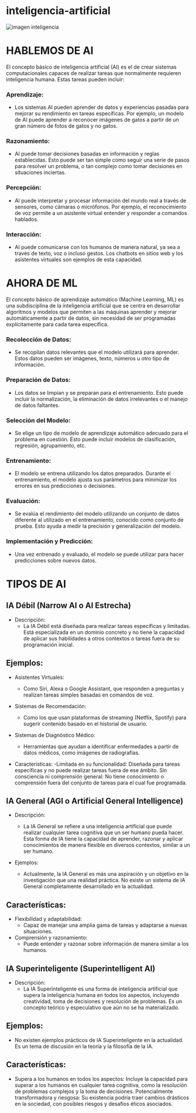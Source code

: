 # inteligencia-artificial
![imagen inteligencia](https://github.com/user-attachments/assets/efb4adba-ac49-42ed-84fe-a94f65edad3c)

# HABLEMOS DE AI 

El concepto básico de inteligencia artificial (AI) es el de crear sistemas computacionales capaces de realizar tareas que normalmente requieren inteligencia humana. Estas tareas pueden incluir:

### Aprendizaje:
- Los sistemas AI pueden aprender de datos y experiencias pasadas para mejorar su rendimiento en tareas específicas. Por ejemplo, un modelo de AI puede aprender a reconocer imágenes de gatos a partir de un gran número de fotos de gatos y no gatos.

### Razonamiento:
- AI puede tomar decisiones basadas en información y reglas establecidas. Esto puede ser tan simple como seguir una serie de pasos para resolver un problema, o tan complejo como tomar decisiones en situaciones inciertas.

### Percepción: 
- AI puede interpretar y procesar información del mundo real a través de sensores, como cámaras o micrófonos. Por ejemplo, el reconocimiento de voz permite a un asistente virtual entender y responder a comandos hablados.

### Interacción:
- AI puede comunicarse con los humanos de manera natural, ya sea a través de texto, voz o incluso gestos. Los chatbots en sitios web y los asistentes virtuales son ejemplos de esta capacidad.

# AHORA DE ML

El concepto básico de aprendizaje automático (Machine Learning, ML) es una subdisciplina de la inteligencia artificial que se centra en desarrollar algoritmos y modelos que permiten a las máquinas aprender y mejorar automáticamente a partir de datos, sin necesidad de ser programadas explícitamente para cada tarea específica.

### Recolección de Datos:
- Se recopilan datos relevantes que el modelo utilizará para aprender. Estos datos pueden ser imágenes, texto, números u otro tipo de información.

### Preparación de Datos:
- Los datos se limpian y se preparan para el entrenamiento. Esto puede incluir la normalización, la eliminación de datos irrelevantes o el manejo de datos faltantes.

### Selección del Modelo:
- Se elige un tipo de modelo de aprendizaje automático adecuado para el problema en cuestión. Esto puede incluir modelos de clasificación, regresión, agrupamiento, etc.

### Entrenamiento:
- El modelo se entrena utilizando los datos preparados. Durante el entrenamiento, el modelo ajusta sus parámetros para minimizar los errores en sus predicciones o decisiones.

### Evaluación:
- Se evalúa el rendimiento del modelo utilizando un conjunto de datos diferente al utilizado en el entrenamiento, conocido como conjunto de prueba. Esto ayuda a medir la precisión y generalización del modelo.

### Implementación y Predicción:
- Una vez entrenado y evaluado, el modelo se puede utilizar para hacer predicciones sobre nuevos datos.

# TIPOS DE AI

## IA Débil (Narrow AI o AI Estrecha)

- Descripción:
  - La IA Débil está diseñada para realizar tareas específicas y limitadas. Está especializada en un dominio concreto y no tiene la capacidad de aplicar sus habilidades a otros contextos o tareas fuera de su programación inicial.

## Ejemplos:

- Asistentes Virtuales:
  - Como Siri, Alexa o Google Assistant, que responden a preguntas y realizan tareas simples basadas en comandos de voz.
- Sistemas de Recomendación:
  - Como los que usan plataformas de streaming (Netflix, Spotify) para sugerir contenido basado en el historial de usuario.
- Sistemas de Diagnóstico Médico:
  - Herramientas que ayudan a identificar enfermedades a partir de datos médicos, como imágenes de radiografías.

- Características:
  -Limitada en su funcionalidad: Diseñada para tareas específicas y no puede realizar tareas fuera de ese ámbito.
Sin consciencia ni comprensión general: No tiene conocimiento o comprensión fuera del conjunto de tareas para el cual fue programada.

## IA General (AGI o Artificial General Intelligence)
- Descripción:
  - La IA General se refiere a una inteligencia artificial que puede realizar cualquier tarea cognitiva que un ser humano pueda hacer. Esta forma de IA tiene la capacidad de aprender, razonar y aplicar conocimientos de manera flexible en diversos contextos, similar a un ser humano.

- Ejemplos:
  - Actualmente, la IA General es más una aspiración y un objetivo en la investigación que una realidad práctica. No existe un sistema de IA General completamente desarrollado en la actualidad.

## Características:

- Flexibilidad y adaptabilidad:
  - Capaz de manejar una amplia gama de tareas y adaptarse a nuevas situaciones.
- Comprensión y razonamiento:
  - Puede entender y razonar sobre información de manera similar a los humanos.

## IA Superinteligente (Superintelligent AI)
- Descripción:
  - La IA Superinteligente es una forma de inteligencia artificial que supera la inteligencia humana en todos los aspectos, incluyendo creatividad, toma de decisiones y resolución de problemas. Es un concepto teórico y especulativo que aún no se ha materializado.

## Ejemplos: 
- No existen ejemplos prácticos de IA Superinteligente en la actualidad. Es un tema de discusión en la teoría y la filosofía de la IA.

## Características:

- Supera a los humanos en todos los aspectos: Incluye la capacidad para superar a los humanos en cualquier tarea cognitiva, como la resolución de problemas complejos y la toma de decisiones.
Potencialmente transformadora y riesgosa: Su existencia podría traer cambios drásticos en la sociedad, con posibles riesgos y desafíos éticos asociados.


  
